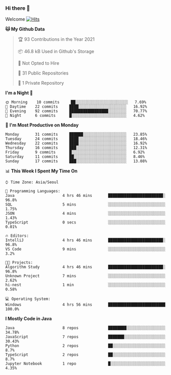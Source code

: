 ### Hi there 👋 

Welcome [![Hits](https://hits.seeyoufarm.com/api/count/incr/badge.svg?url=https%3A%2F%2Fgithub.com%2Fharry4455&count_bg=%2379C83D&title_bg=%23555555&icon=&icon_color=%23E7E7E7&title=hits&edge_flat=false)](https://hits.seeyoufarm.com)


<!--
**harry4455/harry4455** is a ✨ _special_ ✨ repository because its `README.md` (this file) appears on your GitHub profile.

Here are some ideas to get you started:

- 🔭 I’m currently working on ...
- 🌱 I’m currently learning ...
- 👯 I’m looking to collaborate on ...
- 🤔 I’m looking for help with ...
- 💬 Ask me about ...
- 📫 How to reach me: ...
- 😄 Pronouns: ...
- ⚡ Fun fact: ...
-->

<!--START_SECTION:waka-->
**🐱 My Github Data** 

> 🏆 93 Contributions in the Year 2021
 > 
> 📦 46.8 kB Used in Github's Storage 
 > 
> 🚫 Not Opted to Hire
 > 
> 📜 31 Public Repositories 
 > 
> 🔑 1 Private Repository 
 > 
**I'm a Night 🦉** 

```text
🌞 Morning    10 commits     ██░░░░░░░░░░░░░░░░░░░░░░░   7.69% 
🌆 Daytime    22 commits     ████░░░░░░░░░░░░░░░░░░░░░   16.92% 
🌃 Evening    92 commits     █████████████████░░░░░░░░   70.77% 
🌙 Night      6 commits      █░░░░░░░░░░░░░░░░░░░░░░░░   4.62%

```
📅 **I'm Most Productive on Monday** 

```text
Monday       31 commits     ██████░░░░░░░░░░░░░░░░░░░   23.85% 
Tuesday      24 commits     ████░░░░░░░░░░░░░░░░░░░░░   18.46% 
Wednesday    22 commits     ████░░░░░░░░░░░░░░░░░░░░░   16.92% 
Thursday     16 commits     ███░░░░░░░░░░░░░░░░░░░░░░   12.31% 
Friday       9 commits      █░░░░░░░░░░░░░░░░░░░░░░░░   6.92% 
Saturday     11 commits     ██░░░░░░░░░░░░░░░░░░░░░░░   8.46% 
Sunday       17 commits     ███░░░░░░░░░░░░░░░░░░░░░░   13.08%

```


📊 **This Week I Spent My Time On** 

```text
⌚︎ Time Zone: Asia/Seoul

💬 Programming Languages: 
Java                     4 hrs 46 mins       ████████████████████████░   96.8% 
SQL                      5 mins              ░░░░░░░░░░░░░░░░░░░░░░░░░   1.75% 
JSON                     4 mins              ░░░░░░░░░░░░░░░░░░░░░░░░░   1.43% 
TypeScript               0 secs              ░░░░░░░░░░░░░░░░░░░░░░░░░   0.01%

🔥 Editors: 
IntelliJ                 4 hrs 46 mins       ████████████████████████░   96.8% 
VS Code                  9 mins              ░░░░░░░░░░░░░░░░░░░░░░░░░   3.2%

🐱‍💻 Projects: 
Algorithm Study          4 hrs 46 mins       ████████████████████████░   96.8% 
Unknown Project          7 mins              ░░░░░░░░░░░░░░░░░░░░░░░░░   2.62% 
hi-nest                  1 min               ░░░░░░░░░░░░░░░░░░░░░░░░░   0.58%

💻 Operating System: 
Windows                  4 hrs 56 mins       █████████████████████████   100.0%

```

**I Mostly Code in Java** 

```text
Java                     8 repos             ████████░░░░░░░░░░░░░░░░░   34.78% 
JavaScript               7 repos             ███████░░░░░░░░░░░░░░░░░░   30.43% 
Python                   2 repos             ██░░░░░░░░░░░░░░░░░░░░░░░   8.7% 
TypeScript               2 repos             ██░░░░░░░░░░░░░░░░░░░░░░░   8.7% 
Jupyter Notebook         1 repo              █░░░░░░░░░░░░░░░░░░░░░░░░   4.35%

```



<!--END_SECTION:waka-->
